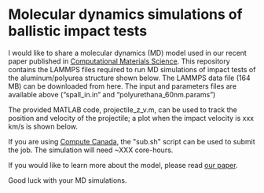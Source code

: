 # Molecular dynamics simulations of ballistic impact tests

I would like to share a molecular dynamics (MD) model used in our recent paper published in
 [Computational Materials Science](https://www.sciencedirect.com/science/article/abs/pii/S0927025621002299). This repository contains the LAMMPS files required to run MD simulations of impact tests of the aluminum/polyurea structure shown below. The LAMMPS data file (164 MB) can be downloaded from here. The input and parameters files are available above (“spall_in.in” and “polyurethana_60nm.params”)



The provided MATLAB code, projectile_z_v.m, can be used to track the position and velocity of the projectile; a plot when the impact velocity is xxx km/s is shown below.


If you are using [Compute Canada](https://www.computecanada.ca/home/), the "sub.sh" script can be used to submit the job. The simulation will need ~XXX core-hours.

If you would like to learn more about the model, please read [our paper](https://www.sciencedirect.com/science/article/abs/pii/S0927025621002299). 

Good luck with your MD simulations.
